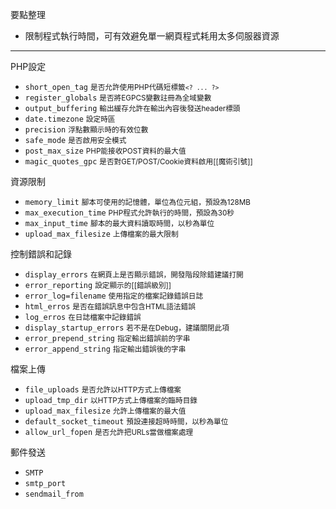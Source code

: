 要點整理
- 限制程式執行時間，可有效避免單一網頁程式耗用太多伺服器資源

---

PHP設定
* `short_open_tag` <small>是否允許使用PHP代碼短標籤`<? ... ?>`</small>
* `register_globals` <small>是否將EGPCS變數註冊為全域變數</small>
* `output_buffering` <small>輸出緩存允許在輸出內容後發送header標頭</small>
* `date.timezone` <small>設定時區</small>
* `precision` <small>浮點數顯示時的有效位數</small>
* `safe_mode` <small>是否啟用安全模式</small>
* `post_max_size` <small>PHP能接收POST資料的最大值</small>
* `magic_quotes_gpc` <small>是否對GET/POST/Cookie資料啟用[[魔術引號]]</small>

資源限制
* `memory_limit` <small>腳本可使用的記憶體，單位為位元組，預設為128MB</small>
* `max_execution_time` <small>PHP程式允許執行的時間，預設為30秒</small>
* `max_input_time` <small>腳本的最大資料讀取時間，以秒為單位</small>
* `upload_max_filesize` <small>上傳檔案的最大限制</small>

控制錯誤和記錄
* `display_errors` <small>在網頁上是否顯示錯誤，開發階段除錯建議打開</small>
* `error_reporting` <small>設定顯示的[[錯誤級別]]</small>
* `error_log=filename` <small>使用指定的檔案記錄錯誤日誌</small>
* `html_erros` <small>是否在錯誤訊息中包含HTML語法錯誤</small>
* `log_erros` <small>在日誌檔案中記錄錯誤</small>
* `display_startup_errors` <small>若不是在Debug，建議關閉此項</small>
* `error_prepend_string` <small>指定輸出錯誤前的字串</small>
* `error_append_string` <small>指定輸出錯誤後的字串</small>

檔案上傳
* `file_uploads` <small>是否允許以HTTP方式上傳檔案</small>
* `upload_tmp_dir` <small>以HTTP方式上傳檔案的臨時目錄</small>
* `upload_max_filesize` <small>允許上傳檔案的最大值</small>
* `default_socket_timeout` <small>預設連接超時時間，以秒為單位</small>
* `allow_url_fopen` <small>是否允許把URLs當做檔案處理</small>

郵件發送
* `SMTP`
* `smtp_port`
* `sendmail_from`